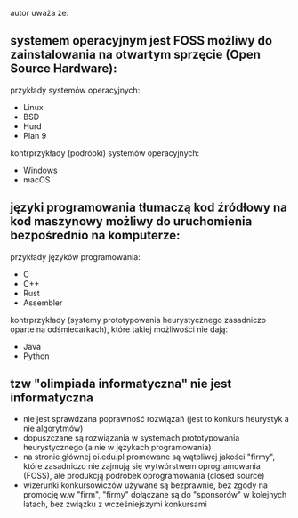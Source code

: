 autor uważa że:


## systemem operacyjnym jest FOSS możliwy do zainstalowania na otwartym sprzęcie (Open Source Hardware):

przykłady systemów operacyjnych:
 - Linux
 - BSD
 - Hurd
 - Plan 9


kontrprzykłady (podróbki) systemów operacyjnych:
 - Windows
 - macOS


## języki programowania tłumaczą kod źródłowy na kod maszynowy możliwy do uruchomienia bezpośrednio na komputerze:

przykłady języków programowania:
 - C
 - C++
 - Rust
 - Assembler

kontrprzykłady (systemy prototypowania heurystycznego zasadniczo oparte na odśmiecarkach), które takiej możliwości nie dają:
 - Java
 - Python


## tzw "olimpiada informatyczna" nie jest informatyczna
 - nie jest sprawdzana poprawność rozwiązań (jest to konkurs heurystyk a nie algorytmów)
 - dopuszczane są rozwiązania w systemach prototypowania heurystycznego (a nie w językach programowania)
 - na stronie głównej oi.edu.pl promowane są wątpliwej jakości "firmy", które zasadniczo nie zajmują się wytwórstwem oprogramowania (FOSS), ale produkcją podróbek oprogramowania (closed source)
 - wizerunki konkursowiczów używane są bezprawnie, bez zgody na promocję w.w "firm", "firmy" dołączane są do "sponsorów" w kolejnych latach, bez związku z wcześniejszymi konkursami
